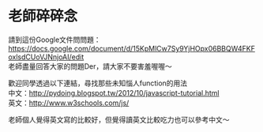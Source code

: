 <link href="https://fonts.googleapis.com/icon?family=Material+Icons"
      rel="stylesheet">
<h1>老師碎碎念</h1>

請到這份Google文件問問題：
https://docs.google.com/document/d/15KpMlCw7Sy9YjHOpx06BBQW4FKFoxlsdCUoVJNnjoAI/edit <br>
老師盡量回答大家的問題Der，請大家不要害羞喔喔～

歡迎同學透過以下連結，尋找那些未知惱人function的用法<br>
中文：http://pydoing.blogspot.tw/2012/10/javascript-tutorial.html<br>
英文：http://www.w3schools.com/js/

老師個人覺得英文寫的比較好，但覺得讀英文比較吃力也可以參考中文～
